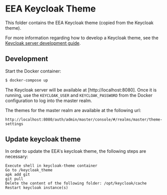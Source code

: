 # EEA Keycloak Theme

This folder contains the EEA Keycloak theme (copied from the Keycloak theme).

For more information regarding how to develop a Keycloak theme, see the [Keycloak server development guide](https://www.keycloak.org/docs/16.1/server_development/index.html#_themes).

## Development

Start the Docker container:

```bash
$ docker-compose up
```

The Keycloak server will be available at [http://localhost:8080]. Once it is running, use the `KEYCLOAK_USER` and `KEYCLOAK_PASSWORD` from the Docker configuration to log into the master realm.

The themes for the master realm are available at the following url:

```
http://localhost:8080/auth/admin/master/console/#/realms/master/theme-settings
```

## Update keycloak theme

In order to update the EEA's keycloak theme, the following steps are necessary:

    Execute shell in keycloak-theme container
    Go to /keycloak_theme
    apk add git
    git pull
    Delete the content of the following folder: /opt/keycloak/cache
    Restart keycloak instance(s)
